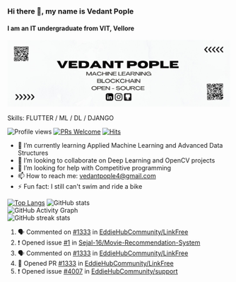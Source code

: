 ### Hi there 👋, my name is Vedant Pople 
#### I am an IT undergraduate from VIT, Vellore

<p align="center">  
    <img src="https://github.com/vedantpople4/vedantpople4/blob/master/VEDANT%20POPLE.jpg">
</p>

Skills: FLUTTER / ML / DL / DJANGO

![Profile views](https://gpvc.arturio.dev/vedantpople4)  [![PRs Welcome](https://img.shields.io/badge/PRs-welcome-brightgreen.svg?style=flat&logo=github)](https://github.com/vedantpople4/) [![Hits](https://hits.seeyoufarm.com/api/count/incr/badge.svg?url=https%3A%2F%2Fgithub.com%2Fvedantpople4%2Fhit-counter&count_bg=%2379C83D&title_bg=%23555555&icon=&icon_color=%23E7E7E7&title=hits&edge_flat=false)](https://hits.seeyoufarm.com)


- 🌱 I’m currently learning Applied Machine Learning and Advanced Data Structures 
- 👯 I’m looking to collaborate on Deep Learning and OpenCV projects 
- 🤔 I’m looking for help with Competitive programming 
- 📫 How to reach me: vedantpople4@gmail.com 
- ⚡ Fun fact: I still can't swim and ride a bike 
  
[![Top Langs](https://github-readme-stats.vercel.app/api/top-langs/?username=vedantpople4)](https://github.com/anuraghazra/github-readme-stats)
![GitHub stats](https://github-readme-stats.vercel.app/api?username=vedantpople4&show_icons=true&count_private=true)  
![GitHub Activity Graph](https://activity-graph.herokuapp.com/graph?username=vedantpople4)  
![GitHub streak stats](https://github-readme-streak-stats.herokuapp.com/?user=vedantpople4)  

<!--START_SECTION:activity-->
1. 🗣 Commented on [#1333](https://github.com/EddieHubCommunity/LinkFree/issues/1333) in [EddieHubCommunity/LinkFree](https://github.com/EddieHubCommunity/LinkFree)
2. ❗️ Opened issue [#1](https://github.com/Sejal-16/Movie-Recommendation-System/issues/1) in [Sejal-16/Movie-Recommendation-System](https://github.com/Sejal-16/Movie-Recommendation-System)
3. 🗣 Commented on [#1333](https://github.com/EddieHubCommunity/LinkFree/issues/1333) in [EddieHubCommunity/LinkFree](https://github.com/EddieHubCommunity/LinkFree)
4. 💪 Opened PR [#1333](https://github.com/EddieHubCommunity/LinkFree/pull/1333) in [EddieHubCommunity/LinkFree](https://github.com/EddieHubCommunity/LinkFree)
5. ❗️ Opened issue [#4007](https://github.com/EddieHubCommunity/support/issues/4007) in [EddieHubCommunity/support](https://github.com/EddieHubCommunity/support)
<!--END_SECTION:activity-->

